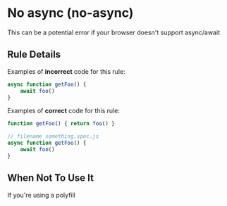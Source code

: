 # No async (no-async)

This can be a potential error if your browser doesn't support async/await

## Rule Details

Examples of **incorrect** code for this rule:

```js
async function getFoo() {
    await foo()
}
```

Examples of **correct** code for this rule:

```js
function getFoo() { return foo() }

// filename something.spec.js
async function getFoo() {
    await foo()
}
```

## When Not To Use It

If you're using a polyfill